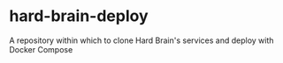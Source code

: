 # hard-brain-deploy
A repository within which to clone Hard Brain's services and deploy with Docker Compose
